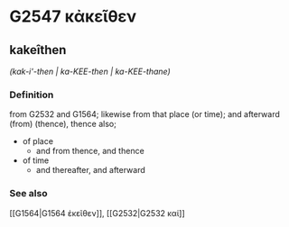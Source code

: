 # G2547 κἀκεῖθεν

## kakeîthen

_(kak-i'-then | ka-KEE-then | ka-KEE-thane)_

### Definition

from G2532 and G1564; likewise from that place (or time); and afterward (from) (thence), thence also; 

- of place
  - and from thence, and thence
- of time
  - and thereafter, and afterward

### See also

[[G1564|G1564 ἐκεῖθεν]], [[G2532|G2532 καί]]
